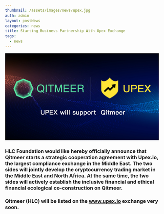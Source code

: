 ```yaml
---
thumbnail: /assets/images/news/upex.jpg
auth: admin
layout: postNews
categories: news
title: Starting Business Partnership With Upex Exchange
tags:
  - news
---
```

<img src="/assets/images/news/upex.jpg" with='100%'>

### HLC Foundation would like hereby officially announce that Qitmeer starts a strategic cooperation agreement with Upex.io, the largest compliance exchange in the Middle East. The two sides will jointly develop the cryptocurrency trading market in the Middle East and North Africa. At the same time, the two sides will actively establish the inclusive financial and ethical financial ecological co-construction on Qitmeer.
### Qitmeer (HLC) will be listed on the www.upex.io exchange very soon.